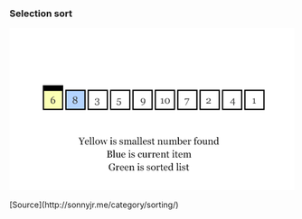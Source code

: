 ### Selection sort

![Selection sort](./_Assets/images/selectionsort.gif)

<div class="source">[Source](http://sonnyjr.me/category/sorting/)</div>